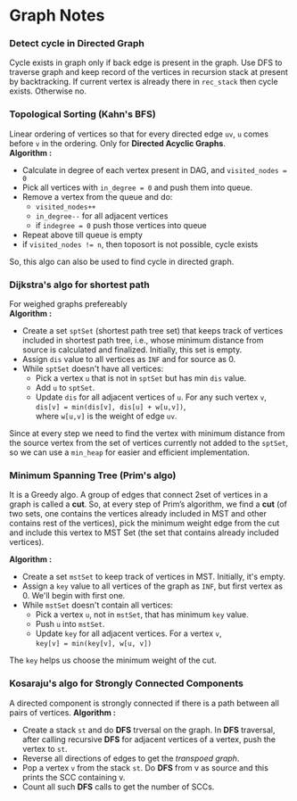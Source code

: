 # Graph Notes  
### Detect cycle in Directed Graph  
Cycle exists in graph only if back edge is present in the graph. Use DFS to traverse graph and keep record of the vertices in recursion stack at present by backtracking. If current vertex is already there in `rec_stack` then cycle exists. Otherwise no.

### Topological Sorting (Kahn's BFS)
Linear ordering of vertices so that for every directed edge `uv`, `u` comes before `v` in the ordering. Only for **Directed Acyclic Graphs**.   
**Algorithm :**  
* Calculate in degree of each vertex present in DAG, and `visited_nodes = 0`
* Pick all vertices with `in_degree = 0` and push them into queue.
* Remove a vertex from the queue and do: 
    * `visited_nodes++`
    * `in_degree--` for all adjacent vertices
    * if `indegree = 0` push those vertices into queue
* Repeat above till queue is empty
* if `visited_nodes != n`, then toposort is not possible, cycle exists 

So, this algo can also be used to find cycle in directed graph.

### Dijkstra's algo for shortest path  
For weighed graphs prefereably  
**Algorithm :**
* Create a set `sptSet` (shortest path tree set) that keeps track of vertices included in shortest path tree, i.e., whose minimum distance from source is calculated and finalized. Initially, this set is empty.
* Assign `dis` value to all vertices as `INF` and for source as 0.
* While `sptSet` doesn't have all vertices:   
    * Pick a vertex `u` that is not in `sptSet` but has min `dis` value.
    * Add `u` to `sptSet`.
    * Update `dis` for all adjacent vertices of `u`. For any such vertex `v`,  
     `dis[v] = min(dis[v], dis[u] + w[u,v])`,  
        where `w[u,v]` is the weight of edge `uv`.

Since at every step we need to find the vertex with minimum distance from the source vertex from the set of vertices currently not added to the `sptSet`, so we can use a `min_heap` for easier and efficient implementation.

### Minimum Spanning Tree (Prim's algo)
It is a Greedy algo. A group of edges that connect 2set of vertices in a graph is called a **cut**. So, at every step of Prim’s algorithm, we find a **cut** (of two sets, one contains the vertices already included in MST and other contains rest of the vertices), pick the minimum weight edge from the cut and include this vertex to MST Set (the set that contains already included vertices).

**Algorithm :**
* Create a set `mstSet` to keep track of vertices in MST. Initially, it's empty.
* Assign a `key` value to all vertices of the graph as `INF`, but first vertex as 0. We'll begin with first one.
* While `mstSet` doesn't contain all vertices: 
    * Pick a vertex `u`, not in `mstSet`, that has minimum `key` value.
    * Push `u` into `mstSet`.
    * Update `key` for all adjacent vertices. For a vertex `v`,  
        `key[v] = min(key[v], w[u, v])`

The `key` helps us choose the minimum weight of the cut.

### Kosaraju's algo for Strongly Connected Components
A directed component is strongly connected if there is a path between all pairs of vertices. 
**Algorithm :**
* Create a stack `st` and do **DFS** trversal on the graph. In **DFS** traversal, after calling recursive **DFS** for adjacent vertices of a vertex, push the vertex to `st`.
* Reverse all directions of edges to get the _transpoed graph_.
* Pop a vertex `v` from the stack `st`. Do **DFS** from v as source and this prints the SCC containing v.
* Count all such **DFS** calls to get the number of SCCs.




